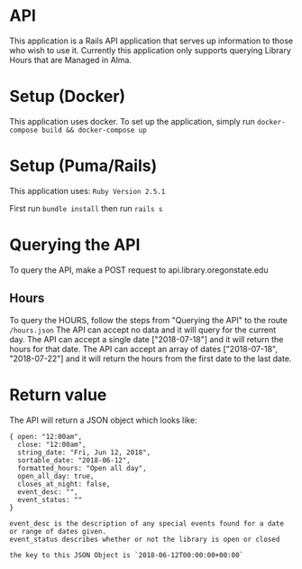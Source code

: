 # API

This application is a Rails API application that serves up information to those who wish to use it. Currently this application only supports querying Library Hours that are Managed in Alma.

# Setup (Docker)

This application uses docker. To set up the application, simply run
`docker-compose build && docker-compose up`

# Setup (Puma/Rails)

This application uses:
`Ruby Version 2.5.1`

First run `bundle install`
then run `rails s`

# Querying the API

To query the API, make a POST request to api.library.oregonstate.edu

## Hours

To query the HOURS, follow the steps from "Querying the API" to the route `/hours.json`
The API can accept no data and it will query for the current day.
The API can accept a single date ["2018-07-18"] and it will return the hours for that date.
The API can accept an array of dates ["2018-07-18", "2018-07-22"] and it will return the hours from the first date to the last date.

# Return value

The API will return a JSON object which looks like:
```
{ open: "12:00am",
  close: "12:00am",
  string_date: "Fri, Jun 12, 2018",
  sortable_date: "2018-06-12",
  formatted_hours: "Open all day",
  open_all_day: true,
  closes_at_night: false,
  event_desc: "",
  event_status: ""
}

event_desc is the description of any special events found for a date or range of dates given. 
event_status describes whether or not the library is open or closed

the key to this JSON Object is `2018-06-12T00:00:00+00:00`
